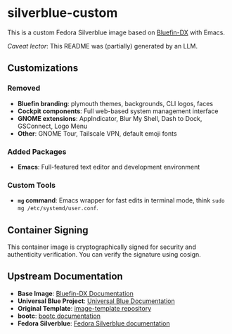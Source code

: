 # silverblue-custom

This is a custom Fedora Silverblue image based on [Bluefin-DX](https://projectbluefin.io/) with Emacs.

_Caveat lector_: This README was (partially) generated by an LLM.

## Customizations

### Removed
- **Bluefin branding**: plymouth themes, backgrounds, CLI logos, faces
- **Cockpit components**: Full web-based system management interface
- **GNOME extensions**: AppIndicator, Blur My Shell, Dash to Dock, GSConnect, Logo Menu
- **Other**: GNOME Tour, Tailscale VPN, default emoji fonts

### Added Packages
- **Emacs**: Full-featured text editor and development environment

### Custom Tools
- **`mg` command**: Emacs wrapper for fast edits in terminal mode, think `sudo mg /etc/systemd/user.conf`.

## Container Signing

This container image is cryptographically signed for security and authenticity verification. You can verify the signature using cosign.

## Upstream Documentation

- **Base Image**: [Bluefin-DX Documentation](https://docs.projectbluefin.io/)
- **Universal Blue Project**: [Universal Blue Documentation](https://universal-blue.org/)
- **Original Template**: [image-template repository](https://github.com/ublue-os/image-template)
- **bootc**: [bootc documentation](https://containers.github.io/bootc/)
- **Fedora Silverblue**: [Fedora Silverblue documentation](https://docs.fedoraproject.org/en-US/fedora-silverblue/)
